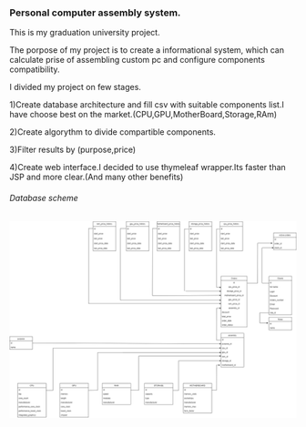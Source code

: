 ### Personal computer assembly system.
This is my graduation university project.<br>

The porpose of my project is to create a informational system, which can calculate prise of assembling custom pc and configure components compatibility.<br>

I divided my project on few stages.<br>

1)Create database architecture and fill csv with suitable components list.I have choose best on the market.(CPU,GPU,MotherBoard,Storage,RAm)
<br>

2)Create algorythm to divide compartible components.<br>

3)Filter results by (purpose,price)<br>

4)Create web interface.I decided to use thymeleaf wrapper.Its faster than JSP and more clear.(And many other benefits)<br>
###### Database scheme 
<img src="https://github.com/Javac-g/Computer_Build_System/blob/master/pc_system_diagramm.png">



